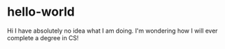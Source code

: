 # hello-world
Hi
I have absolutely no idea what I am doing.
I'm wondering how I will ever complete a degree in CS!
